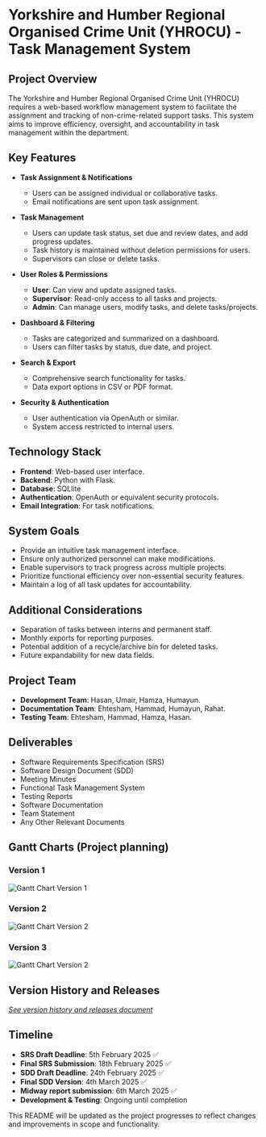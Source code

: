 # Yorkshire and Humber Regional Organised Crime Unit (YHROCU) - Task Management System

## Project Overview
The Yorkshire and Humber Regional Organised Crime Unit (YHROCU) requires a web-based workflow management system to facilitate the assignment and tracking of non-crime-related support tasks. This system aims to improve efficiency, oversight, and accountability in task management within the department.

## Key Features
- **Task Assignment & Notifications**
  - Users can be assigned individual or collaborative tasks.
  - Email notifications are sent upon task assignment.

- **Task Management**
  - Users can update task status, set due and review dates, and add progress updates.
  - Task history is maintained without deletion permissions for users.
  - Supervisors can close or delete tasks.

- **User Roles & Permissions**
  - **User**: Can view and update assigned tasks.
  - **Supervisor**: Read-only access to all tasks and projects.
  - **Admin**: Can manage users, modify tasks, and delete tasks/projects.

- **Dashboard & Filtering**
  - Tasks are categorized and summarized on a dashboard.
  - Users can filter tasks by status, due date, and project.

- **Search & Export**
  - Comprehensive search functionality for tasks.
  - Data export options in CSV or PDF format.

- **Security & Authentication**
  - User authentication via OpenAuth or similar.
  - System access restricted to internal users.

## Technology Stack
- **Frontend**: Web-based user interface.
- **Backend**: Python with Flask.
- **Database**: SQLlite
- **Authentication**: OpenAuth or equivalent security protocols.
- **Email Integration**: For task notifications.

## System Goals
- Provide an intuitive task management interface.
- Ensure only authorized personnel can make modifications.
- Enable supervisors to track progress across multiple projects.
- Prioritize functional efficiency over non-essential security features.
- Maintain a log of all task updates for accountability.

## Additional Considerations
- Separation of tasks between interns and permanent staff.
- Monthly exports for reporting purposes.
- Potential addition of a recycle/archive bin for deleted tasks.
- Future expandability for new data fields.

## Project Team
- **Development Team**: Hasan, Umair, Hamza, Humayun.
- **Documentation Team**: Ehtesham, Hammad, Humayun, Rahat.
- **Testing Team**: Ehtesham, Hammad, Hamza, Hasan.

## Deliverables
- Software Requirements Specification (SRS)
- Software Design Document (SDD)
- Meeting Minutes
- Functional Task Management System
- Testing Reports
- Software Documentation
- Team Statement
- Any Other Relevant Documents

## Gantt Charts (Project planning)

### Version 1

![Gantt Chart Version 1](https://i.postimg.cc/J4j10vKG/Gantt-chart-for-project-timelines-and-plan-V2.png)

### Version 2

![Gantt Chart Version 2](https://i.postimg.cc/4yTSSLcS/Gantt-chart-for-project-timelines-and-plan-V2.png)

### Version 3

![Gantt Chart Version 2](https://i.postimg.cc/xdT740B4/Gantt-chart-for-project-timelines-and-plan-V3.png)

## Version History and Releases

[*See version history and releases document*](https://tinyurl.com/versions-releases)

## Timeline
- **SRS Draft Deadline**: 5th February 2025 ✅
- **Final SRS Submission**: 18th February 2025 ✅
- **SDD Draft Deadline**: 24th February 2025 ✅
- **Final SDD Version**: 4th March 2025 ✅
- **Midway report submission**: 6th March 2025 ✅ 
- **Development & Testing**: Ongoing until completion

This README will be updated as the project progresses to reflect changes and improvements in scope and functionality.

